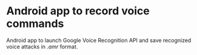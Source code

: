 # Android app to record voice commands

Android app to launch Google Voice Recognition API and save recognized voice attacks in *.amr* format.
